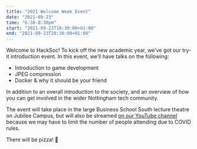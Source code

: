 ```yaml
---
title: "2021 Welcome Week Event"
date: "2021-09-23"
time: "6:30-8:30pm"
start: "2021-09-23T18:30:00+01:00"
end: "2021-09-23T20:30:00+01:00"
---
```


Welcome to HackSoc! To kick off the new academic year, we've got our try-it introduction event. In this event, we'll have talks on the following:

+ Introduction to game development
+ JPEG compression
+ Docker & why it should be your friend

In addition to an overall introduction to the society, and an overview of how you can get involved in the wider Nottingham tech community.

The event will take place in the large Business School South lecture theatre on Jubilee Campus, but will also be streamed [on our YouTube channel](https://www.youtube.com/channel/UC3cq7pgEjandUq9UHpEHaKw) because we may have to limit the number of people attending due to COVID rules.

There will be pizza! 🍕

